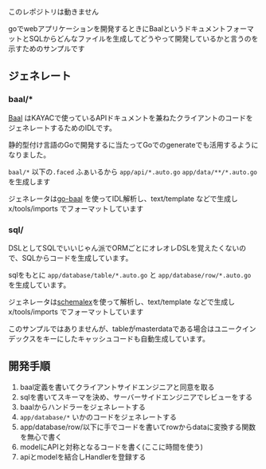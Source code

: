 このレポジトリは動きません

goでwebアプリケーションを開発するときにBaalというドキュメントフォーマットとSQLからどんなファイルを生成してどうやって開発しているかと言うのを示すためのサンプルです

## ジェネレート

### baal/*

[Baal](http://techblog.kayac.com/unity_advent_calendar_2016_20) はKAYACで使っているAPIドキュメントを兼ねたクライアントのコードをジェネレートするためのIDLです。

静的型付け言語のGoで開発するに当たってGoでのgenerateでも活用するようになりました。

`baal/*` 以下の`.faced` ふぁいるから `app/api/*.auto.go` `app/data/**/*.auto.go` を生成します

ジェネレータは[go-baal](https://github.com/shogo82148/go-baal) を使ってIDL解析し、text/template などで生成し x/tools/imports でフォーマットしています

### sql/

DSLとしてSQLでいいじゃん派でORMごとにオレオレDSLを覚えたくないので、SQLからコードを生成しています。

sqlをもとに `app/database/table/*.auto.go` と `app/database/row/*.auto.go` を生成しています。

ジェネレータは[schemalex](https://github.com/schemalex/schemalex)を使って解析し、text/template などで生成し x/tools/imports でフォーマットしています

このサンプルではありませんが、tableがmasterdataである場合はユニークインデックスをキーにしたキャッシュコードも自動生成しています。

## 開発手順

1. baal定義を書いてクライアントサイドエンジニアと同意を取る
2. sqlを書いてスキーマを決め、サーバーサイドエンジニアでレビューをする
3. baalからハンドラーをジェネレートする
4. `app/database/*` いかのコードをジェネレートする
5. app/database/row/以下に手でコードを書いてrowからdataに変換する関数を無心で書く
6. modelにAPIと対称となるコードを書く(ここに時間を使う)
7. apiとmodelを結合しHandlerを登録する
